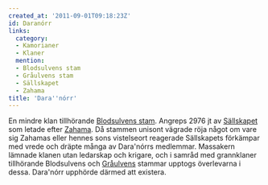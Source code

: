 ```yaml
---
created_at: '2011-09-01T09:18:23Z'
id: Daranórr
links:
  category:
  - Kamorianer
  - Klaner
  mention:
  - Blodsulvens stam
  - Gråulvens stam
  - Sällskapet
  - Zahama
title: 'Dara''nórr'
---
```


En mindre klan tillhörande [Blodsulvens stam]. Angreps 2976 jt av [Sällskapet] som letade efter
[Zahama]. Då stammen unisont vägrade röja något om vare sig Zahamas eller hennes sons vistelseort
reagerade Sällskapets förkämpar med vrede och dräpte många av Dara'nórrs medlemmar. Massakern
lämnade klanen utan ledarskap och krigare, och i samråd med grannklaner tillhörande Blodsulvens och
[Gråulvens] stammar upptogs överlevarna i dessa. Dara'nórr upphörde därmed att existera.

  [Blodsulvens stam]: Blodsulvens_stam
  [Sällskapet]: Sällskapet
  [Zahama]: Zahama
  [Gråulvens]: Gråulvens_stam